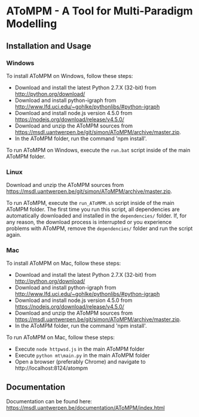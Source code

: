 # AToMPM - A Tool for Multi-Paradigm Modelling

## Installation and Usage

### Windows

To install AToMPM on Windows, follow these steps:
* Download and install the latest Python 2.7.X (32-bit) from http://python.org/download/
* Download and install python-igraph from http://www.lfd.uci.edu/~gohlke/pythonlibs/#python-igraph
* Download and install node.js version 4.5.0 from https://nodejs.org/download/release/v4.5.0/
* Download and unzip the AToMPM sources from https://msdl.uantwerpen.be/git/simon/AToMPM/archive/master.zip.
* In the AToMPM folder, run the command 'npm install'.

To run AToMPM on Windows, execute the `run.bat` script inside of the main AToMPM folder.

### Linux

Download and unzip the AToMPM sources from https://msdl.uantwerpen.be/git/simon/AToMPM/archive/master.zip.

To run AToMPM, execute the `run_AToMPM.sh` script inside of the main AToMPM folder. The first time you run this script, all dependencies are automatically downloaded and installed in the `dependencies/` folder. If, for any reason, the download process is interrupted or you experience problems with AToMPM, remove the `dependencies/` folder and run the script again.

### Mac

To install AToMPM on Mac, follow these steps:
* Download and install the latest Python 2.7.X (32-bit) from http://python.org/download/
* Download and install python-igraph from http://www.lfd.uci.edu/~gohlke/pythonlibs/#python-igraph
* Download and install node.js version 4.5.0 from https://nodejs.org/download/release/v4.5.0/
* Download and unzip the AToMPM sources from https://msdl.uantwerpen.be/git/simon/AToMPM/archive/master.zip.
* In the AToMPM folder, run the command 'npm install'.

To run AToMPM on Mac, follow these steps:
* Execute `node httpwsd.js` in the main AToMPM folder
* Execute `python mt\main.py` in the main AToMPM folder
* Open a browser (preferably Chrome) and navigate to http://localhost:8124/atompm

## Documentation

Documentation can be found here: https://msdl.uantwerpen.be/documentation/AToMPM/index.html